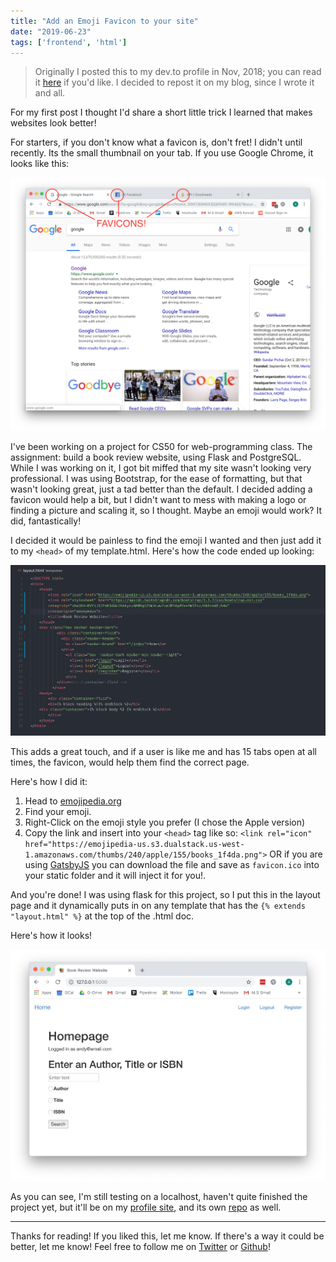 ```yaml
---
title: "Add an Emoji Favicon to your site"
date: "2019-06-23"
tags: ['frontend', 'html']
---
```


> Originally I posted this to my dev.to profile in Nov, 2018; you can read it [here](https://dev.to/pickleat/add-an-emoji-favicon-to-your-site-co2) if you'd like. I decided to repost it on my blog, since I wrote it and all.

For my first post I thought I'd share a short little trick I learned that makes websites look better!  

For starters, if you don't know what a favicon is, don't fret! I didn't until recently. Its the small thumbnail on your tab. If you use Google Chrome, it looks like this: 

![Example of Website Favicons](https://raw.githubusercontent.com/pickleat/dev.to/master/Screen%20Shot%202018-11-08%20at%201.22.49%20PM.png)

I've been working on a project for CS50 for web-programming class. The assignment: build a book review website, using Flask and PostgreSQL. While I was working on it, I got bit miffed that my site wasn't looking very professional. I was using Bootstrap, for the ease of formatting, but that wasn't looking great, just a tad better than the default. I decided adding a favicon would help a bit, but I didn't want to mess with making a logo or finding a picture and scaling it, so I thought. Maybe an emoji would work? It did, fantastically! 

I decided it would be painless to find the emoji I wanted and then just add it to my `<head>` of my template.html. Here's how the code ended up looking:

![Code Screenshot](https://raw.githubusercontent.com/pickleat/dev.to/master/Screen%20Shot%202018-11-08%20at%201.34.58%20PM.png)

This adds a great touch, and if a user is like me and has 15 tabs open at all times, the favicon, would help them find the correct page.

Here's how I did it:

1. Head to [emojipedia.org](https://emojipedia.org/)
2. Find your emoji.
3. Right-Click on the emoji style you prefer (I chose the Apple version)
4. Copy the link and insert into your `<head>` tag like so: `<link rel="icon" href="https://emojipedia-us.s3.dualstack.us-west-1.amazonaws.com/thumbs/240/apple/155/books_1f4da.png">` OR if you are using [GatsbyJS](https://gatsbyjs.org/) you can download the file and save as `favicon.ico` into your static folder and it will inject it for you!.


And you're done! I was using flask for this project, so I put this in the layout page and it dynamically puts in on any template that has the `{% extends "layout.html" %}` at the top of the .html doc.

Here's how it looks!

![Look at the icon in the tab!](https://raw.githubusercontent.com/pickleat/dev.to/master/Screen%20Shot%202018-11-08%20at%201.36.46%20PM.png)

As you can see, I'm still testing on a localhost, haven't quite finished the project yet, but it'll be on my [profile site](https://pickleat.github.io/), and its own [repo](https://github.com/pickleat/BookReviewSite) as well.

---

Thanks for reading! If you liked this, let me know. If there's a way it could be better, let me know! Feel free to follow me on [Twitter](https://www.twitter.com/pickleat) or [Github](https://github.com/pickleat)!
